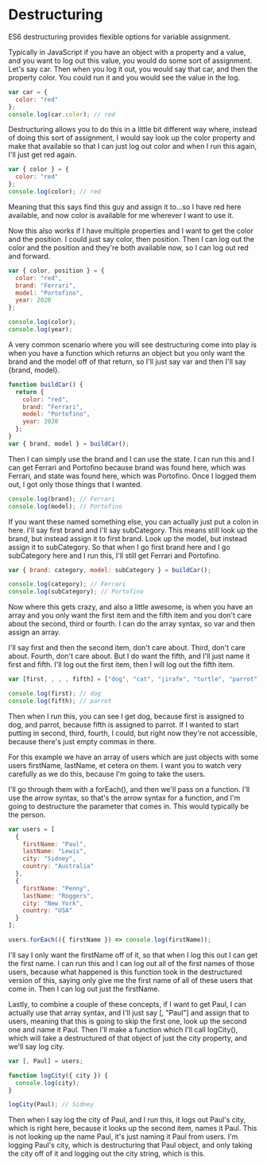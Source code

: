 # Destructuring

ES6 destructuring provides flexible options for variable assignment.

Typically in JavaScript if you have an object with a property and a value, and you want to log out this value, you would do some sort of assignment. Let's say car. Then when you log it out, you would say that car, and then the property color. You could run it and you would see the value in the log.

```javascript
var car = {
  color: "red"
};
console.log(car.color); // red
```

Destructuring allows you to do this in a little bit different way where, instead of doing this sort of assignment, I would say look up the color property and make that available so that I can just log out color and when I run this again, I'll just get red again.

```javascript
var { color } = {
  color: "red"
};
console.log(color); // red
```

Meaning that this says find this guy and assign it to...so I have red here available, and now color is available for me wherever I want to use it.

Now this also works if I have multiple properties and I want to get the color and the position. I could just say color, then position. Then I can log out the color and the position and they're both available now, so I can log out red and forward.

```javascript
var { color, position } = {
  color: "red",
  brand: "Ferrari",
  model: "Portofino",
  year: 2020
};

console.log(color);
console.log(year);
```

A very common scenario where you will see destructuring come into play is when you have a function which returns an object but you only want the brand and the model off of that return, so I'll just say var and then I'll say {brand, model}.

```javascript
function buildCar() {
  return {
    color: "red",
    brand: "Ferrari",
    model: "Portofino",
    year: 2020
  };
}
var { brand, model } = buildCar();
```

Then I can simply use the brand and I can use the state. I can run this and I can get Ferrari and Portofino because brand was found here, which was Ferrari, and state was found here, which was Portofino. Once I logged them out, I got only those things that I wanted.

```javascript
console.log(brand); // Ferrari
console.log(model); // Portofino
```

If you want these named something else, you can actually just put a colon in here. I'll say first brand and I'll say subCategory. This means still look up the brand, but instead assign it to first brand. Look up the model, but instead assign it to subCategory. So that when I go first brand here and I go subCategory here and I run this, I'll still get Ferrari and Portofino.

```javascript
var { brand: category, model: subCategory } = buildCar();

console.log(category); // Ferrari
console.log(subCategory); // Portofino
```

Now where this gets crazy, and also a little awesome, is when you have an array and you only want the first item and the fifth item and you don't care about the second, third or fourth. I can do the array syntax, so var and then assign an array.

I'll say first and then the second item, don't care about. Third, don't care about. Fourth, don't care about. But I do want the fifth, and I'll just name it first and fifth. I'll log out the first item, then I will log out the fifth item.

```javascript
var [first, , , , fifth] = ["dog", "cat", "jirafe", "turtle", "parrot"];

console.log(first); // dog
console.log(fifth); // parrot
```

Then when I run this, you can see I get dog, because first is assigned to dog, and parrot, because fifth is assigned to parrot. If I wanted to start putting in second, third, fourth, I could, but right now they're not accessible, because there's just empty commas in there.

For this example we have an array of users which are just objects with some users firstName, lastName, et cetera on them. I want you to watch very carefully as we do this, because I'm going to take the users.

I'll go through them with a forEach(), and then we'll pass on a function. I'll use the arrow syntax, so that's the arrow syntax for a function, and I'm going to destructure the parameter that comes in. This would typically be the person.

```javascript
var users = [
  {
    firstName: "Paul",
    lastName: "Lewis",
    city: "Sidney",
    country: "Australia"
  },
  {
    firstName: "Penny",
    lastName: "Roggers",
    city: "New York",
    country: "USA"
  }
];

users.forEach(({ firstName }) => console.log(firstName));
```

I'll say I only want the firstName off of it, so that when I log this out I can get the first name. I can run this and I can log out all of the first names of those users, because what happened is this function took in the destructured version of this, saying only give me the first name of all of these users that come in. Then I can log out just the firstName.

Lastly, to combine a couple of these concepts, if I want to get Paul, I can actually use that array syntax, and I'll just say [, "Paul"] and assign that to users, meaning that this is going to skip the first one, look up the second one and name it Paul. Then I'll make a function which I'll call logCity(), which will take a destructured of that object of just the city property, and we'll say log city.

```javascript
var [, Paul] = users;

function logCity({ city }) {
  console.log(city);
}

logCity(Paul); // Sidney
```

Then when I say log the city of Paul, and I run this, it logs out Paul's city, which is right here, because it looks up the second item, names it Paul. This is not looking up the name Paul, it's just naming it Paul from users. I'm logging Paul's city, which is destructuring that Paul object, and only taking the city off of it and logging out the city string, which is this.
